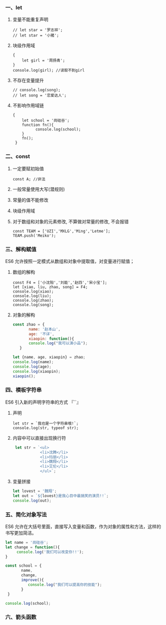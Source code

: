 ### 一、let

1. 变量不能重复声明

   ```
   // let star = '罗志祥';
   // let star = '小猪';
   ```

2. 块级作用域 

   ```
   {
       let girl = '周扬青';
   }
   console.log(girl); //读取不到girl
   ```

3. 不存在变量提升

   ```
   // console.log(song);
   // let song = '恋爱达人';
   ```

4. 不影响作用域链

   ```
   {
       let school = '尚硅谷';
       function fn(){
             console.log(school);
       }
       fn();
    }
   ```

   

### 二、const

1. 一定要赋初始值

   ```
   const A; //非法
   ```

2. 一般常量使用大写(潜规则)

3. 常量的值不能修改

4. 块级作用域

5. 对于数组和对象的元素修改, 不算做对常量的修改, 不会报错

   ```
   const TEAM = ['UZI','MXLG','Ming','Letme'];
   TEAM.push('Meiko');
   ```

   

### 三、解构赋值

ES6 允许按照一定模式从数组和对象中提取值，对变量进行赋值；

1. 数组的解构

   ```
   const F4 = ['小沈阳','刘能','赵四','宋小宝'];
   let [xiao, liu, zhao, song] = F4;
   console.log(xiao);
   console.log(liu);
   console.log(zhao);
   console.log(song);
   ```

2. 对象的解构

   ```js
   const zhao = {
          name: '赵本山',
          age: '不详',
          xiaopin: function(){
          console.log("我可以演小品");
      }
   
   let {name, age, xiaopin} = zhao;
   console.log(name);
   console.log(age);
   console.log(xiaopin);
   xiaopin();
   ```

   

### 四、模板字符串

ES6 引入新的声明字符串的方式 『``』

1. 声明

   ```
   let str = `我也是一个字符串哦!`;
   console.log(str, typeof str);
   ```

2. 内容中可以直接出现换行符

   ```js
    let str = `<ul>
               <li>沈腾</li>
               <li>玛丽</li>
               <li>魏翔</li>
               <li>艾伦</li>
               </ul>`;
   ```

3. 变量拼接

   ```js
   let lovest = '魏翔';
   let out = `${lovest}是我心目中最搞笑的演员!!`;
   console.log(out);
   ```



### 五、简化对象写法

ES6 允许在大括号里面，直接写入变量和函数，作为对象的属性和方法，这样的书写更加简洁。

```js
let name = '尚硅谷';
let change = function(){
     console.log('我们可以改变你!!');
}

const school = {
       name,
       change,
       improve(){
          console.log("我们可以提高你的技能");
       }
 }

console.log(school);
```



### 六、箭头函数

